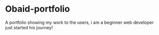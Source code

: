 # Obaid-portfolio
A portfolio showing my work to the users, i am a beginner web developer just started his journey! 
